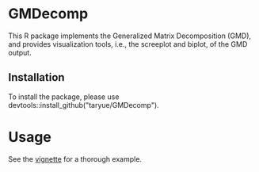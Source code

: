 # GMDecomp
This R package implements the Generalized Matrix Decomposition (GMD), and provides visualization tools, i.e., the screeplot and biplot, of the GMD output. 

## Installation
To install the package, please use
devtools::install_github("taryue/GMDecomp").

# Usage
See the [vignette](http://taryue.github.io/GMDecomp/doc.html) for a thorough example. 
